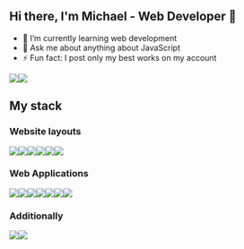 ## Hi there, I'm Michael - Web Developer 👋 

- 🔭 I’m currently learning web development
- 💬 Ask me about anything about JavaScript
- ⚡ Fun fact: I post only my best works on my account

<div style="display: flex; flex-direction: row; align-items: flex-end; flex-wrap: nowrap;">
    <img class="img" src="https://github-readme-stats.vercel.app/api?username=chopsqd&theme=default&show_icons=true" />
    <img class="img" src="https://github-readme-stats.vercel.app/api/top-langs/?username=chopsqd&layout=compact&hide=hack" />
</div>
                                                                                                                               
## My stack

### Website layouts  

<div style="display: flex;">
    <img class="img" src="https://img.shields.io/badge/HTML5-E34F26?style=for-the-badge&logo=html5&logoColor=white" />
    <img class="img" src="https://img.shields.io/badge/CSS3-1572B6?style=for-the-badge&logo=css3&logoColor=white" />
    <img class="img" src="https://img.shields.io/badge/Sass-CC6699?style=for-the-badge&logo=sass&logoColor=white" />
    <img class="img" src="https://img.shields.io/badge/Bootstrap-563D7C?style=for-the-badge&logo=bootstrap&logoColor=white" />
    <img class="img" src="https://img.shields.io/badge/JavaScript-323330?style=for-the-badge&logo=javascript&logoColor=F7DF1E" />
    <img class="img" src="https://img.shields.io/badge/jQuery-0769AD?style=for-the-badge&logo=jquery&logoColor=white" />
    <!--- <img class="img" src="https://img.shields.io/badge/Gulp-CF4647?style=for-the-badge&logo=gulp&logoColor=white" /> disabled--->
</div>
                                                                                                                         

### Web Applications 

<div style="display: flex;">
    <!---  <img class="img" src="https://img.shields.io/badge/Vue.js-35495E?style=for-the-badge&logo=vuedotjs&logoColor=4FC08D" /> 
    <img class="img" src="https://img.shields.io/badge/Angular-DD0031?style=for-the-badge&logo=angular&logoColor=white" /> --->
    <img class="img" src="https://img.shields.io/badge/TypeScript-007ACC?style=for-the-badge&logo=typescript&logoColor=white" />
    <img class="img" src="https://img.shields.io/badge/react-%2320232a.svg?style=for-the-badge&logo=react&logoColor=%2361DAFB" /> 
    <img class="img" src="https://img.shields.io/badge/redux-%23593d88.svg?style=for-the-badge&logo=redux&logoColor=white" /> 
    <img class="img" src="https://img.shields.io/badge/-jest-%23C21325?style=for-the-badge&logo=jest&logoColor=white" />
    <img class="img" src="https://img.shields.io/badge/Node.js-339933?style=for-the-badge&logo=nodedotjs&logoColor=white" /> 
    <img class="img" src="https://img.shields.io/badge/Express.js-000000?style=for-the-badge&logo=express&logoColor=white" /> 
    <img class="img" src="https://img.shields.io/badge/npm-CB3837?style=for-the-badge&logo=npm&logoColor=white" /> 
    <!--- <img class="img" src="https://img.shields.io/badge/PHP-777BB4?style=for-the-badge&logo=php&logoColor=white" /> 
    <img class="img" src="https://img.shields.io/badge/MySQL-005C84?style=for-the-badge&logo=mysql&logoColor=white" /> --->
</div>

### Additionally

<div style="display: flex;">
    <!--- <img class="img" src="https://img.shields.io/badge/Electron-2B2E3A?style=for-the-badge&logo=electron&logoColor=9FEAF9" /> 
    <img class="img" src="https://img.shields.io/badge/Socket.io-010101?&style=for-the-badge&logo=Socket.io&logoColor=white" />
    <img class="img" src="https://img.shields.io/badge/Vuetify-1867C0?style=for-the-badge&logo=vuetify&logoColor=white" /> 
    <img class="img" src="https://img.shields.io/badge/AngularJS-E23237?style=for-the-badge&logo=angularjs&logoColor=white" /> 
    <img class="img" src="https://img.shields.io/badge/C-00599C?style=for-the-badge&logo=c&logoColor=white" /> 
    <img class="img" src="https://img.shields.io/badge/C%2B%2B-00599C?style=for-the-badge&logo=c%2B%2B&logoColor=white" /> --->
    <img class="img" src="https://img.shields.io/badge/GIT-E44C30?style=for-the-badge&logo=git&logoColor=white" /> 
    <img class="img" src="https://img.shields.io/badge/firebase-%23039BE5.svg?style=for-the-badge&logo=firebase" /> 
</div>


